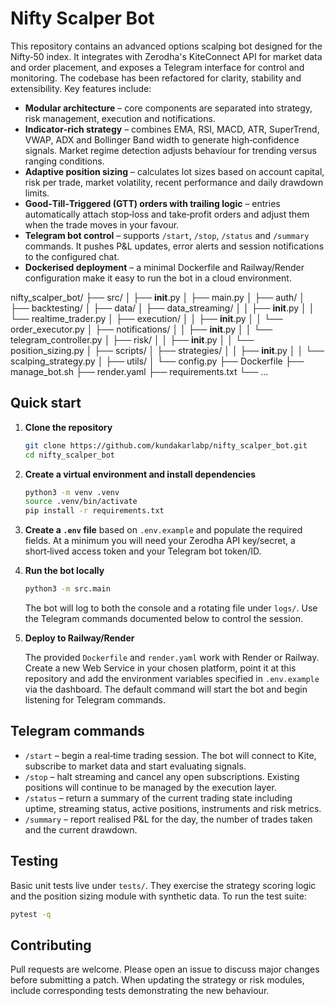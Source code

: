 # Nifty Scalper Bot

This repository contains an advanced options scalping bot designed for the Nifty‑50 index.  It integrates with Zerodha's KiteConnect API for market data and order placement, and exposes a Telegram interface for control and monitoring.  The codebase has been refactored for clarity, stability and extensibility.  Key features include:

* **Modular architecture** – core components are separated into strategy, risk management, execution and notifications.
* **Indicator‑rich strategy** – combines EMA, RSI, MACD, ATR, SuperTrend, VWAP, ADX and Bollinger Band width to generate high‑confidence signals.  Market regime detection adjusts behaviour for trending versus ranging conditions.
* **Adaptive position sizing** – calculates lot sizes based on account capital, risk per trade, market volatility, recent performance and daily drawdown limits.
* **Good‑Till‑Triggered (GTT) orders with trailing logic** – entries automatically attach stop‑loss and take‑profit orders and adjust them when the trade moves in your favour.
* **Telegram bot control** – supports `/start`, `/stop`, `/status` and `/summary` commands.  It pushes P&L updates, error alerts and session notifications to the configured chat.
* **Dockerised deployment** – a minimal Dockerfile and Railway/Render configuration make it easy to run the bot in a cloud environment.

nifty_scalper_bot/
├── src/
│   ├── __init__.py
│   ├── main.py
│   ├── auth/
│   ├── backtesting/
│   ├── data/
│   ├── data_streaming/
│   │   ├── __init__.py
│   │   └── realtime_trader.py
│   ├── execution/
│   │   ├── __init__.py
│   │   └── order_executor.py
│   ├── notifications/
│   │   ├── __init__.py
│   │   └── telegram_controller.py
│   ├── risk/
│   │   ├── __init__.py
│   │   └── position_sizing.py
│   ├── scripts/
│   ├── strategies/
│   │   ├── __init__.py
│   │   └── scalping_strategy.py
│   ├── utils/
│   └── config.py
├── Dockerfile
├── manage_bot.sh
├── render.yaml
├── requirements.txt
└── ...
## Quick start

1. **Clone the repository**

   ```bash
   git clone https://github.com/kundakarlabp/nifty_scalper_bot.git
   cd nifty_scalper_bot
   ```

2. **Create a virtual environment and install dependencies**

   ```bash
   python3 -m venv .venv
   source .venv/bin/activate
   pip install -r requirements.txt
   ```

3. **Create a `.env` file** based on `.env.example` and populate the required fields.  At a minimum you will need your Zerodha API key/secret, a short‑lived access token and your Telegram bot token/ID.

4. **Run the bot locally**

   ```bash
   python3 -m src.main
   ```

   The bot will log to both the console and a rotating file under `logs/`.  Use the Telegram commands documented below to control the session.

5. **Deploy to Railway/Render**

   The provided `Dockerfile` and `render.yaml` work with Render or Railway.  Create a new Web Service in your chosen platform, point it at this repository and add the environment variables specified in `.env.example` via the dashboard.  The default command will start the bot and begin listening for Telegram commands.

## Telegram commands

* `/start` – begin a real‑time trading session.  The bot will connect to Kite, subscribe to market data and start evaluating signals.
* `/stop` – halt streaming and cancel any open subscriptions.  Existing positions will continue to be managed by the execution layer.
* `/status` – return a summary of the current trading state including uptime, streaming status, active positions, instruments and risk metrics.
* `/summary` – report realised P&L for the day, the number of trades taken and the current drawdown.

## Testing

Basic unit tests live under `tests/`.  They exercise the strategy scoring logic and the position sizing module with synthetic data.  To run the test suite:

```bash
pytest -q
```

## Contributing

Pull requests are welcome.  Please open an issue to discuss major changes before submitting a patch.  When updating the strategy or risk modules, include corresponding tests demonstrating the new behaviour.

